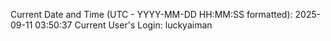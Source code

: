 Current Date and Time (UTC - YYYY-MM-DD HH:MM:SS formatted): 2025-09-11 03:50:37
Current User's Login: luckyaiman
